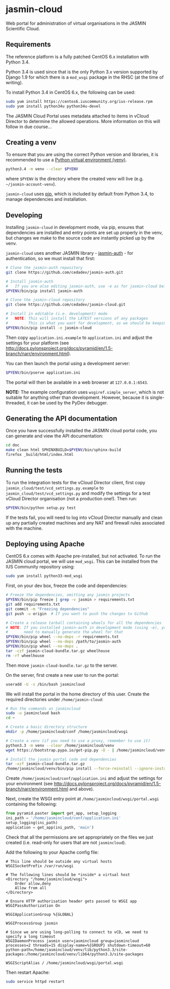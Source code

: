 # jasmin-cloud

Web portal for administration of virtual organisations in the JASMIN Scientific Cloud.


## Requirements

The reference platform is a fully patched CentOS 6.x installation with Python 3.4.

Python 3.4 is used since that is the only Python 3.x version supported by Django
1.9 for which there is a `mod_wsgi` package in the RHSC (at the time of writing).

To install Python 3.4 in CentOS 6.x, the following can be used:

```sh
sudo yum install https://centos6.iuscommunity.org/ius-release.rpm
sudo yum install python34u python34u-devel
```

The JASMIN Cloud Portal uses metadata attached to items in vCloud Director to determine
the allowed operations. More information on this will follow in due course...


## Creating a venv

To ensure that you are using the correct Python version and libraries, it is recommended to
use a [Python virtual environment (venv)](https://docs.python.org/3/library/venv.html).

```sh
python3.4 -m venv --clear $PYENV
```
   
where `$PYENV` is the directory where the created venv will live (e.g. `~/jasmin-account-venv`).

`jasmin-cloud` uses [pip](https://pypi.python.org/pypi/pip), which is included
by default from Python 3.4, to manage dependencies and installation.


## Developing

Installing `jasmin-cloud` in development mode, via pip, ensures that dependencies are installed
and entry points are set up properly in the venv, but changes we make to the source code are
instantly picked up by the venv.

`jasmin-cloud` uses another JASMIN library - [jasmin-auth](https://github.com/cedadev/jasmin-auth) -
for authentication, so we must install that first:

```sh
# Clone the jasmin-auth repository
git clone https://github.com/cedadev/jasmin-auth.git

# Install jasmin-auth
#   If you are also editing jasmin-auth, use -e as for jasmin-cloud below
$PYENV/bin/pip install jasmin-auth
```


```sh
# Clone the jasmin-cloud repository
git clone https://github.com/cedadev/jasmin-cloud.git

# Install in editable (i.e. development) mode
#   NOTE: This will install the LATEST versions of any packages
#         This is what you want for development, as we should be keeping up to date!
$PYENV/bin/pip install -e jasmin-cloud
```

Then copy `application.ini.example` to `application.ini` and adjust the settings
for your platform (see
http://docs.pylonsproject.org/docs/pyramid/en/1.5-branch/narr/environment.html).

You can then launch the portal using a development server:

```sh
$PYENV/bin/pserve application.ini
```

The portal will then be available in a web browser at `127.0.0.1:6543`.

**NOTE:** The example configuration uses `wsgiref.simple_server`, which is not suitable for
anything other than development. However, because it is single-threaded, it can be used by the PyDev
debugger.


## Generating the API documentation

Once you have successfully installed the JASMIN cloud portal code, you can generate
and view the API documentation:

```sh
cd doc
make clean html SPHINXBUILD=$PYENV/bin/sphinx-build
firefox _build/html/index.html
```


## Running the tests

To run the integration tests for the vCloud Director client, first copy
`jasmin_cloud/test/vcd_settings.py.example` to `jasmin_cloud/test/vcd_settings.py`
and modify the settings for a test vCloud Director organisation (not a production
one!). Then run:

```sh
$PYENV/bin/python setup.py test
```

If the tests fail, you will need to log into vCloud Director manually and clean
up any partially created machines and any NAT and firewall rules associated with
the machine.


## Deploying using Apache

CentOS 6.x comes with Apache pre-installed, but not activated. To run the JASMIN
cloud portal, we will use `mod_wsgi`. This can be installed from the IUS Community
repository using:

```sh
sudo yum install python33-mod_wsgi
```

First, on your dev box, freeze the code and dependencies:

```sh
# Freeze the dependencies, omitting any jasmin projects
$PYENV/bin/pip freeze | grep -v jasmin > requirements.txt
git add requirements.txt
git commit -m "Freezing dependencies"
git push -u origin  # If you want to push the changes to Github

# Create a release tarball containing wheels for all the dependencies
# NOTE: If you installed jasmin-auth in development mode (using -e), you will also
#       need to manually generate the wheel for that
$PYENV/bin/pip wheel --no-deps -r requirements.txt
$PYENV/bin/pip wheel --no-deps /path/to/jasmin-auth
$PYENV/bin/pip wheel --no-deps .
tar -czf jasmin-cloud-bundle.tar.gz wheelhouse
rm -rf wheelhouse
```

Then move `jasmin-cloud-bundle.tar.gz` to the server.

On the server, first create a new user to run the portal:

```sh
useradd -U -s /bin/bash jasmincloud
```

We will install the portal in the home directory of this user. Create the required
directories under `/home/jasmin-cloud`:

```sh
# Run the commands as jasmincloud
sudo -u jasmincloud bash
cd ~

# Create a basic directory structure
mkdir -p /home/jasmincloud/conf /home/jasmincloud/wsgi

# Create a venv (if you need to use a proxy, remember to use it)
python3.3 -m venv --clear /home/jasmincloud/venv
wget https://bootstrap.pypa.io/get-pip.py -O - | /home/jasmincloud/venv/bin/python

# Install the jasmin portal code and dependencies
tar -xzf jasmin-cloud-bundle.tar.gz
/home/jasmincloud/venv/bin/pip install --force-reinstall --ignore-installed --upgrade --no-index --no-deps wheelhouse/*
```

Create `/home/jasmincloud/conf/application.ini` and adjust the settings for your environment (see
http://docs.pylonsproject.org/docs/pyramid/en/1.5-branch/narr/environment.html and above).

Next, create the WSGI entry point at `/home/jasmincloud/wsgi/portal.wsgi` containing the following:

```python
from pyramid.paster import get_app, setup_logging
ini_path = '/home/jasmincloud/conf/application.ini'
setup_logging(ini_path)
application = get_app(ini_path, 'main')
```

Check that all the permissions are set appropriately on the files we just created
(i.e. read-only for users that are not `jasmincloud`).

Add the following to your Apache config file:

```
# This line should be outside any virtual hosts
WSGISocketPrefix /var/run/wsgi

# The following lines should be *inside* a virtual host
<Directory "/home/jasmincloud/wsgi">
    Order allow,deny
    Allow from all
</Directory>

# Ensure HTTP authorisation header gets passed to WSGI app
WSGIPassAuthorization On

WSGIApplicationGroup %{GLOBAL}

WSGIProcessGroup jasmin

# Since we are using long-polling to connect to vCD, we need to specify a long timeout
WSGIDaemonProcess jasmin user=jasmincloud group=jasmincloud processes=2 threads=15 display-name=%{GROUP} shutdown-timeout=60 python-path=/home/jasmincloud/venv/lib/python3.3/site-packages:/home/jasmincloud/venv/lib64/python3.3/site-packages

WSGIScriptAlias / /home/jasmincloud/wsgi/portal.wsgi
```

Then restart Apache:

```sh
sudo service httpd restart
```
